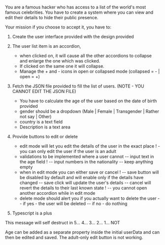 You are a famous hacker who has access to a list of the world's most famous celebrities.
You have to create a system where you can view and edit their details to hide their public presence.

Your mission if you choose to accept it, you have to:

1. Create the user interface provided with the design provided

2. The user list item is an accordion,

   - when clicked on, it will cause all the other accordions to collapse and enlarge the one which was clicked.
   - If clicked on the same one it will collapse.
   - Manage the + and - icons in open or collapsed mode (collapsed = - | open = +)

3. Fetch the JSON file provided to fill the list of users. (NOTE - YOU CANNOT EDIT THE JSON FILE)

   - You have to calculate the age of the user based on the date of birth provided
   - gender should be a dropdown (Male | Female | Transgender | Rather not say | Other)
   - country is a text field
   - Description is a text area

4. Provide buttons to edit or delete

   - edit mode will let you edit the details of the user in the exact place
!   - you can only edit the user if the user is an adult
   - validations to be implemented where a user cannot
     -- input text in the age field
!     -- input numbers in the nationality
     -- keep anything empty
   - when in edit mode you can either save or cancel
!     -- save button will be disabled by default and will enable only if the details have changed
     -- save click will update the user's details
     -- cancel will revert the details to their last known state
!     -- you cannot open another accordion while in edit mode
   - delete mode should alert you if you actually want to delete the user
     -- if yes - the user will be deleted
     -- if no - do nothing

5. Typescript is a plus

This message will self destruct in 5... 4... 3... 2... 1... NOT



Age can be added as a separate property inside the initial userData and can then be edited and saved.
The adult-only edit button is not working.